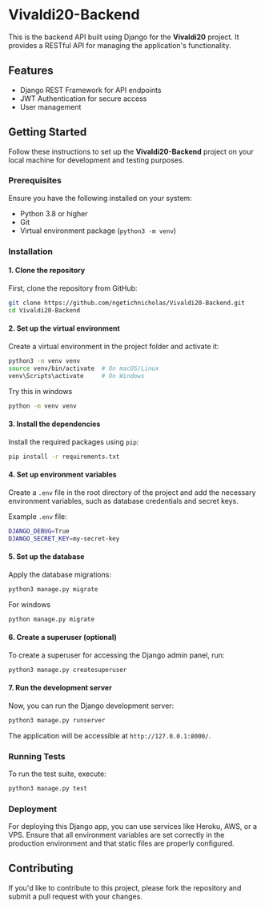 # Vivaldi20-Backend

This is the backend API built using Django for the **Vivaldi20** project. It provides a RESTful API for managing the application's functionality.

## Features

- Django REST Framework for API endpoints
- JWT Authentication for secure access
- User management

## Getting Started

Follow these instructions to set up the **Vivaldi20-Backend** project on your local machine for development and testing purposes.

### Prerequisites

Ensure you have the following installed on your system:

- Python 3.8 or higher
- Git
- Virtual environment package (`python3 -m venv`)

### Installation

#### 1. Clone the repository

First, clone the repository from GitHub:

```bash
git clone https://github.com/ngetichnicholas/Vivaldi20-Backend.git
cd Vivaldi20-Backend
```

#### 2. Set up the virtual environment

Create a virtual environment in the project folder and activate it:

```bash
python3 -m venv venv
source venv/bin/activate  # On macOS/Linux
venv\Scripts\activate     # On Windows
```
Try this in windows
```bash
python -m venv venv
```

#### 3. Install the dependencies

Install the required packages using `pip`:

```bash
pip install -r requirements.txt
```

#### 4. Set up environment variables

Create a `.env` file in the root directory of the project and add the necessary environment variables, such as database credentials and secret keys.

Example `.env` file:

```bash
DJANGO_DEBUG=True
DJANGO_SECRET_KEY=my-secret-key
```

#### 5. Set up the database

Apply the database migrations:

```bash
python3 manage.py migrate
```
For windows 
```bash
python manage.py migrate
```

#### 6. Create a superuser (optional)

To create a superuser for accessing the Django admin panel, run:

```bash
python3 manage.py createsuperuser
```

#### 7. Run the development server

Now, you can run the Django development server:

```bash
python3 manage.py runserver
```

The application will be accessible at `http://127.0.0.1:8000/`.

### Running Tests

To run the test suite, execute:

```bash
python3 manage.py test
```

### Deployment

For deploying this Django app, you can use services like Heroku, AWS, or a VPS. Ensure that all environment variables are set correctly in the production environment and that static files are properly configured.

## Contributing

If you'd like to contribute to this project, please fork the repository and submit a pull request with your changes.
